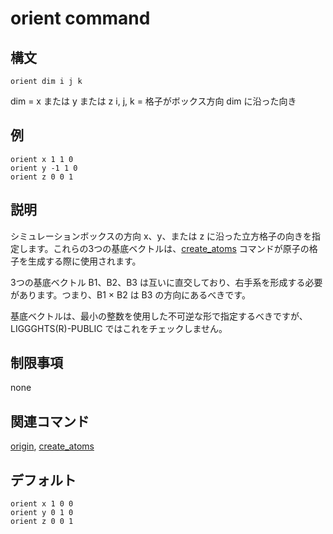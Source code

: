# orient command

## 構文
```
orient dim i j k
```
dim = x または y または z
i, j, k = 格子がボックス方向 dim に沿った向き

## 例
```
orient x 1 1 0
orient y -1 1 0
orient z 0 0 1
```

## 説明
シミュレーションボックスの方向 x、y、または z に沿った立方格子の向きを指定します。これらの3つの基底ベクトルは、[create_atoms]() コマンドが原子の格子を生成する際に使用されます。

3つの基底ベクトル B1、B2、B3 は互いに直交しており、右手系を形成する必要があります。つまり、B1 × B2 は B3 の方向にあるべきです。

基底ベクトルは、最小の整数を使用した不可逆な形で指定するべきですが、LIGGGHTS(R)-PUBLIC ではこれをチェックしません。

## 制限事項
none

## 関連コマンド
[origin](), [create_atoms]()

## デフォルト
```
orient x 1 0 0
orient y 0 1 0
orient z 0 0 1
```